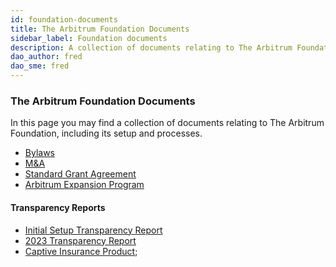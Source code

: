 ```yaml
---
id: foundation-documents
title: The Arbitrum Foundation Documents
sidebar_label: Foundation documents
description: A collection of documents relating to The Arbitrum Foundation, including its setup and processes.
dao_author: fred
dao_sme: fred
---
```


### The Arbitrum Foundation Documents

In this page you may find a collection of documents relating to The Arbitrum Foundation, including its setup and processes.

 - [Bylaws](../assets/The%20Arbitrum%20Foundation%20Bylaws%2020%20July%202023.pdf)
 - [M&A](../assets/The%20Arbitrum%20Foundation%20M&A%20-%2020%20July%202023.pdf)
 - [Standard Grant Agreement](../assets/The%20Arbitrum%20Foundation%20-%20Boilerplate%20Grant%20Agreement.pdf)
 - [Arbitrum Expansion Program](../assets/Arbitrum%20Expansion%20Program%20Jan182024.pdf)

#### Transparency Reports
 - [Initial Setup Transparency Report](./foundational-documents/transparency-report-initial-foundation-setup.md)
 - [2023 Transparency Report](../assets/ArbitrumFoundationTransparencyReport2023.pdf)
 - [Captive Insurance Product](../assets//ArbitrumFoundationCaptiveInsuranceProduct.pdf);
